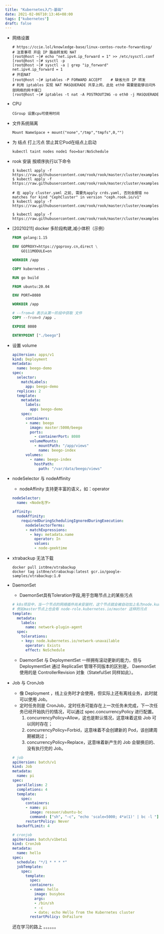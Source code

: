 ```yaml
---
title: "Kubernetes入门-基础"
date: 2021-02-06T10:13:46+08:00
tags: ["kubernetes"]
draft: false
---
```


- 网络设置
  ~~~shell
  # https://ccie.lol/knowledge-base/linux-centos-route-forwarding/
  # 注意事项 开启 IP 路由转发和 NAT
  [root@host ~]# echo "net.ipv4.ip_forward = 1" >> /etc/sysctl.conf
  [root@host ~]# sysctl -p
  [root@host ~]# sysctl -a | grep "ip_forward"
  net.ipv4.ip_forward = 1
  # 开启NAT
  [root@host ~]# iptables -P FORWARD ACCEPT    # 缺省允许 IP 转发
  # 利用 iptables 实现 NAT MASQUERADE 共享上网，此处 eth0 需要是能够访问外部网络的网卡接口
  [root@host ~]# iptables -t nat -A POSTROUTING -o eth0 -j MASQUERADE
  ~~~

- CPU
  ~~~text
  CGroup 设置cpu可使用时间
  ~~~
- 文件系统隔离
  ~~~text
  Mount NameSpace + mount("none","/tmp","tmpfs",0,"")
  ~~~

- 为 结点 打上污点 禁止其它Pod在结点上启动
  ~~~shell
  kubectl taint nodes node1 foo=bar:NoSchedule
  ~~~

- rook 安装 按顺序执行以下命令
  ~~~shell
  $ kubectl apply -f https://raw.githubusercontent.com/rook/rook/master/cluster/examples/kubernetes/ceph/common.yaml
  $ kubectl apply -f https://raw.githubusercontent.com/rook/rook/master/cluster/examples/kubernetes/ceph/operator.yaml
  
  # 在 apply cluster.yaml 之前, 需要先apply crds.yaml, 否则会报错 no matches for kind "CephCluster" in version "ceph.rook.io/v1"
  $ kubectl apply -f https://raw.githubusercontent.com/rook/rook/master/cluster/examples/kubernetes/ceph/crds.yaml
  
  $ kubectl apply -f https://raw.githubusercontent.com/rook/rook/master/cluster/examples/kubernetes/ceph/cluster.yaml
  ~~~

- [20210211] docker 多阶段构建,减小体积（示例）
  ~~~dockerfile
  FROM golang:1.15
  
  ENV GOPROXY=https://goproxy.cn,direct \
      GO111MODULE=on
  
  WORKDIR /app
  
  COPY kubernetes .
  
  RUN go build
  
  FROM ubuntu:20.04
  
  ENV PORT=8080
  
  WORKDIR /app
  
  # --from=0 表示从第一阶段中获取 文件
  COPY --from=0 /app .
  
  EXPOSE 8080
  
  ENTRYPOINT ["./beego"]
  ~~~
  
- 设置 volume
  ~~~yaml
  apiVersion: apps/v1
  kind: Deployment
  metadata:
    name: beego-demo
  spec:
    selector:
      matchLabels:
        app: beego-demo
    replicas: 2
    template:
      metadata:
        labels:
          app: beego-demo
      spec:
        containers:
        - name: beego
          image: master:5000/beego
          ports:
            - containerPort: 8080
          volumeMounts:
            - mountPath: "/app/views"
              name: beego-index
        volumes:
          - name: beego-index
            hostPath:
              path: "/var/data/beego/views"
  ~~~
  
- nodeSelector 与 nodeAffinity
  - nodeAffinity 支持更丰富的语义，如：operator
  ~~~yaml
  nodeSelector: 
    name: <Node名字>
  ~~~
  ~~~yaml
  affinity:
    nodeAffinity:
      requiredDuringSchedulingIgnoredDuringExecution:
        nodeSelectorTerms:
        - matchExpressions:
          - key: metadata.name
            operator: In
            values:
            - node-geektime
  ~~~


- xtrabackup 无法下载
  ~~~shell
  docker pull ist0ne/xtrabackup
  docker tag ist0ne/xtrabackup:latest gcr.io/google-samples/xtrabackup:1.0
  ~~~

- DaemonSet
  - DaemonSet具有Toleration字段,用于忽略节点上的某些污点
  ~~~yaml
  # k8s项目中，当一个节点的网络插件尚未安装时，这个节点就会被自动加上名为node.kubernetes.io/network-unavailable的“污点”
  # 例如master节点上也会有 node-role.kubernetes.io/master 这样的污点
  template:
    metadata:
      labels:
        name: network-plugin-agent
    spec:
      tolerations:
      - key: node.kubernetes.io/network-unavailable
        operator: Exists
        effect: NoSchedule
  ~~~
  - DaemonSet 与 DeploymentSet 一样拥有滚动更新的能力，但与 DeploymentSet 通过 ReplicaSet 管理不同版本的区别是， DaemonSet 使用的是 ControllerRevision 对象（StatefulSet 同样如此）。

- Job 与 CronJob
  - 像 Deployment ，线上业务时才会使用，但实际上还有离线业务，此时就可以使用 Job。
  - 定时任务则是 CronJob，定时任务可能存在上一次任务未完成，下一次任务已经开始执行的情况，可以通过 spec.concurrencyPolicy 进行配置。
    1. concurrencyPolicy=Allow，这也是默认情况，这意味着这些 Job 可以同时存在； 
    2. concurrencyPolicy=Forbid，这意味着不会创建新的 Pod，该创建周期被跳过；
    3. concurrencyPolicy=Replace，这意味着新产生的 Job 会替换旧的、没有执行完的 Job。
  ~~~yaml
  # job
  apiVersion: batch/v1
  kind: Job
  metadata:
    name: pi
  spec:
    parallelism: 2
    completions: 4
    template:
      spec:
        containers:
        - name: pi
          image: resouer/ubuntu-bc
          command: ["sh", "-c", "echo 'scale=5000; 4*a(1)' | bc -l "]
        restartPolicy: Never
    backoffLimit: 4
  ~~~
  ~~~yaml
  # cronjob
  apiVersion: batch/v1beta1
  kind: CronJob
  metadata:
    name: hello
  spec:
    schedule: "*/1 * * * *"
    jobTemplate:
      spec:
        template:
          spec:
          containers:
          - name: hello
            image: busybox
            args:
            - /bin/sh
            - -c
            - date; echo Hello from the Kubernetes cluster
          restartPolicy: OnFailure
  ~~~
  


  还在学习的路上 。。。。。。